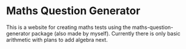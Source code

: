 # Maths Question Generator

This is a website for creating maths tests using the maths-question-generator package (also made by myself).
Currently there is only basic arithmetic with plans to add algebra next.